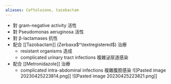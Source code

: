 ```yaml
---
aliases: Ceftolozane, tazobactam
---
```

- 對 gram-negative activity 活性
- 對 Pseudomonas aeruginosa 活性
- 對 β-lactamases 抗性
- 配合 [[Tazobactam]] (Zerbaxa$^\textregistered$) 治療
	- resistant organisms 造成
	- complicated urinary tract infections 複雜泌尿道感染
- 配合 [[Metronidazole]] 治療
	- complicated intra-abdominal infections 複雜腹腔感染
![[Pasted image 20230425223814.png]]
![[Pasted image 20230425223821.png]]